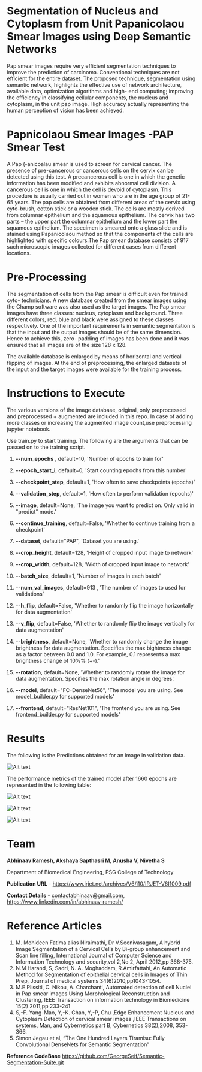 # Segmentation of Nucleus and Cytoplasm from Unit Papanicolaou Smear Images using Deep Semantic Networks 

Pap smear images require very efficient segmentation techniques to improve the prediction of carcinoma. Conventional techniques are not efficient for the entire dataset. The proposed technique, segmentation using semantic network, highlights the effective use of network architecture, available data, optimization algorithms and high- end computing; improving the efficiency in classifying cellular components, the nucleus and cytoplasm, in the unit pap image. High accuracy actually representing the human perception of vision has been achieved. 


# Papnicolaou Smear Images -PAP Smear Test
A Pap (-anicoalau smear is used to screen for cervical cancer. The presence of pre-cancerous or cancerous cells on the cervix can be detected using this test. A precancerous cell is one in which the genetic information has been modified and exhibits abnormal cell division. A cancerous cell is one in which the cell is devoid of cytoplasm. This procedure is usually carried out in women who are in the age group of 21- 65 years. The pap cells are obtained from different areas of the cervix using cyto-brush, cotton stick or a wooden stick. The cells are mostly derived from columnar epithelium and the squamous epithelium. The cervix has two parts – the upper part the columnar epithelium and the lower part the squamous epithelium. The specimen is smeared onto a glass slide and is stained using Papanicolaou method so that the components of the cells are highlighted with specific colours.The Pap smear database consists of 917 such microscopic images collected for different cases from different locations. 


# Pre-Processing 
The segmentation of cells from the Pap smear is difficult even for trained cyto- technicians. A new database created from the smear images using the Champ software was also used as the target images. The Pap smear images have three classes: nucleus, cytoplasm and background. Three different colors, red, blue and black were assigned to these classes respectively. One of the important requirements in semantic segmentation is that the input and the output images should be of the same dimension. Hence to achieve this, zero- padding of images has been done and it was ensured that all images are of the size 128 x 128.  

The available database is enlarged by means of horizontal and vertical flipping of images. At the end of preprocessing, the enlarged datasets of the input and the target images were available for the training process. 


# Instructions to Execute

The various versions of the image database, original, only preprocessed and preprocessed + augmented are included in this repo. In case of adding more classes or increasing the augmented image count,use preprocessing jupyter notebook.

Use train.py to start training. The following are the arguments that can be passed on to the training script.


1. **--num_epochs** , default=10, 'Number of epochs to train for'

2. **--epoch_start_i**, default=0, 'Start counting epochs from this number'

3. **--checkpoint_step**, default=1, 'How often to save checkpoints (epochs)'

4. **--validation_step**, default=1, 'How often to perform validation (epochs)'

5. **--image**, default=None, 'The image you want to predict on. Only valid in "predict" mode.'

6. **--continue_training**, default=False, 'Whether to continue training from a checkpoint'

7. **--dataset**, default="PAP", 'Dataset you are using.'

8. **--crop_height**, default=128, 'Height of cropped input image to network'

9. **--crop_width**, default=128, 'Width of cropped input image to network'

10. **--batch_size**, default=1, 'Number of images in each batch'

11. **--num_val_images**, default=913 , 'The number of images to used for validations'

12. **--h_flip**, default=False, 'Whether to randomly flip the image horizontally for data augmentation'

13. **--v_flip**, default=False, 'Whether to randomly flip the image vertically for data augmentation'

14. **--brightness**, default=None, 'Whether to randomly change the image brightness for data augmentation. Specifies the max bightness change as a factor between 0.0 and 1.0. For example, 0.1 represents a max brightness change of 10%% (+-).'

15. **--rotation**, default=None, 'Whether to randomly rotate the image for data augmentation. Specifies the max rotation angle in degrees.'

16. **--model**, default="FC-DenseNet56", 'The model you are using. See model_builder.py for supported models'

17. **--frontend**, default="ResNet101", 'The frontend you are using. See frontend_builder.py for supported models'

# Results

The following is the Predictions obtained for an image in validation data.

![Alt text](PAP_Results/Result1.png?raw=true "Prediction - Epoch 1660")

The performance metrics of the trained model after 1660 epochs are represented in the following table:

![Alt text](PAP_Results/Performance_Metrics.PNG?raw=true "Performance Metrics")

![Alt text](PAP_Results/Overall_Accuracy.jpeg?raw=true "Accuracy Plot")

![Alt text](PAP_Results/Accuracy_WithinClass.png?raw=true "Within Class Accuracy")

# Team

**Abhinaav Ramesh, Akshaya Sapthasri M, Anusha V, Nivetha S**

Department of Biomedical Engineering, PSG College of Technology

**Publication URL** - https://www.irjet.net/archives/V6/i10/IRJET-V6I1009.pdf 

**Contact Details** - contactabhinaav@gmail.com, https://www.linkedin.com/in/abhinaav-ramesh/ 


# Reference Articles

1. M. Mohideen Fatima alias Niraimathi, Dr V.Seenivasagam, A hybrid Image Segmentation of a Cervical Cells by Bi-group enhancement and Scan line filling, International Journal of Computer Science and Information Technology and security,vol 2,No 2, April 2012,pp 368-375. 
2. N.M Harand, S, Sadri, N. A. Moghaddam, R.Amirfattahi, An Automatic Method for Segmentation of epithelial cervical cells in Images of Thin Prep, Journal of medical systems 34(6)2010,pp1043-1054.  
3. M.E Plissiti, C. Nikou, A. Charchanti, Automated detection of cell Nuclei in Pap smear images Using Morphological Reconstruction and Clustering, IEEE Transaction on information technology in Biomedicine 15(2) 2011,pp 233-241 
4. S,-F. Yang-Mao, Y,-K. Chan, Y,-P, Chu ,Edge Enhancement Nucleus and Cytoplasm Detection of cervical smear images ,IEEE Transactions on systems, Man, and Cybernetics part B, Cybernetics 38(2),2008, 353-366.  
5. Simon Jegau et al, “The One Hundred Layers Tiramisu: Fully Convolutional DenseNets for Semantic Segmentation”  

**Reference CodeBase**
https://github.com/GeorgeSeif/Semantic-Segmentation-Suite.git



